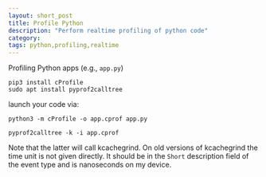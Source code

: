 ```yaml
---
layout: short_post
title: Profile Python
description: "Perform realtime profiling of python code"
category:
tags: python,profiling,realtime
---
```


Profiling Python apps (e.g., `app.py`)

```
pip3 install cProfile
sudo apt install pyprof2calltree
```
launch your code via:
```
python3 -m cProfile -o app.cprof app.py
```
```
pyprof2calltree -k -i app.cprof
```

Note that the latter will call kcachegrind. On old versions of kcachegrind the time unit is not given directly. It should be in the `Short` description
field of the event type and is nanoseconds on my device.
